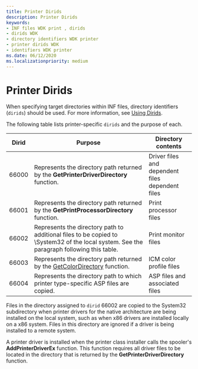 ```yaml
---
title: Printer Dirids
description: Printer Dirids
keywords:
- INF files WDK print , dirids
- dirids WDK
- directory identifiers WDK printer
- printer dirids WDK
- identifiers WDK printer
ms.date: 06/12/2020
ms.localizationpriority: medium
---
```


# Printer Dirids

When specifying target directories within INF files, directory identifiers (`dirids`) should be used. For more information, see [Using Dirids](../install/using-dirids.md).

The following table lists printer-specific `dirids` and the purpose of each.

| Dirid | Purpose | Directory contents |
|--|--|--|
| 66000 | Represents the directory path returned by the **GetPrinterDriverDirectory** function. | Driver files and dependent files dependent files |
| 66001 | Represents the directory path returned by the **GetPrintProcessorDirectory** function. | Print processor files |
| 66002 | Represents the directory path to additional files to be copied to \System32 of the local system. See the paragraph following this table. | Print monitor files |
| 66003 | Represents the directory path returned by the [GetColorDirectory](/previous-versions/windows/desktop/wcs/getcolordirectory) function. | ICM color profile files |
| 66004 | Represents the directory path to which printer type-specific ASP files are copied. | ASP files and associated files |

Files in the directory assigned to `dirid` 66002 are copied to the System32 subdirectory when printer drivers for the native architecture are being installed on the local system, such as when x86 drivers are installed locally on a x86 system. Files in this directory are ignored if a driver is being installed to a remote system.

A printer driver is installed when the printer class installer calls the spooler's **AddPrinterDriverEx** function. This function requires all driver files to be located in the directory that is returned by the **GetPrinterDriverDirectory** function.
